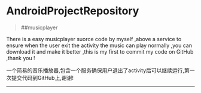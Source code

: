 # AndroidProjectRepository
>##musicplayer

There is a easy musicplayer suorce code by myself ,above a service to ensure when the user exit the activity the music can play normally ,you can download it and make it better ,this is my first to commit my code on GitHub ,thank you !

一个简易的音乐播放器,包含一个服务确保用户退出了activity后可以继续运行,第一次提交代码到GitHub上,谢谢!
___
